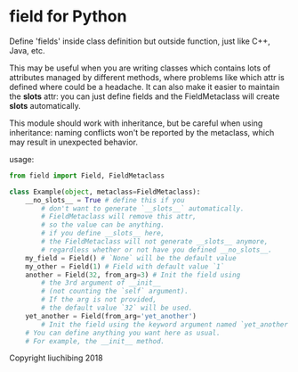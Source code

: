 # field for Python
Define 'fields' inside class definition but outside function, just like C++, Java, etc.

This may be useful when you are writing classes which contains lots of attributes managed by different methods, where problems like which attr is defined where could be a headache. It can also make it easier to maintain the __slots__ attr: you can just define fields and the FieldMetaclass will create __slots__ automatically.

This module should work with inheritance, but be careful when using inheritance: naming conflicts won't be reported by the metaclass, which may result in unexpected behavior.

usage:

```python
from field import Field, FieldMetaclass

class Example(object, metaclass=FieldMetaclass):
    __no_slots__ = True # define this if you
        # don't want to generate `__slots__` automatically.
        # FieldMetaclass will remove this attr,
        # so the value can be anything.
        # if you define __slots__ here,
        # the FieldMetaclass will not generate __slots__ anymore, 
        # regardless whether or not have you defined __no_slots__.
    my_field = Field() # `None` will be the default value
    my_other = Field(1) # Field with default value `1`
    another = Field(32, from_arg=3) # Init the field using
        # the 3rd argument of __init__
        # (not counting the `self` argument).
        # If the arg is not provided,
        # the default value `32` will be used.
    yet_another = Field(from_arg='yet_another')
        # Init the field using the keyword argument named `yet_another`.
    # You can define anything you want here as usual.
    # For example, the __init__ method.
```
Copyright liuchibing 2018
